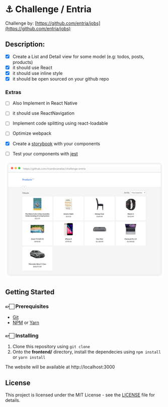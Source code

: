 # ⚓ Challenge / Entria

Challenge by: [https://github.com/entria/jobs](https://github.com/entria/jobs)

## Description:

- [x] Create a List and Detail view for some model (e.g: todos, posts, products)
- [x] it should use React
- [x] it should use inline style
- [x] it should be open sourced on your github repo

### **Extras**

- [ ] Also Implement in React Native
- [ ] it should use ReactNavigation
- [ ] Implement code splitting using react-loadable
- [ ] Optimize webpack
- [x] Create a [storybook] with your components
- [ ] Test your components with [jest]


![screengrab](frontend/screengrab.png)

## Getting Started

### 👉🏻 Prerequisites

* [Git]
* [NPM] or [Yarn]

### 👉🏻 Installing

1. Clone this repository using `git clone`
2. Onto the **frontend/** directory, install the dependecies using `npm install` or `yarn install`

The website will be available at http://localhost:3000

## License

This project is licensed under the MIT License - see the [LICENSE](LICENSE) file for details.

[storybook]: https://github.com/storybooks/storybook
[jest]: https://jest-everywhere.now.sh
[git]: https://git-scm.com
[npm]: https://www.npmjs.com/get-npm
[yarn]: https://yarnpkg.com